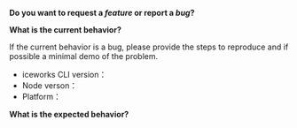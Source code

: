 <!--
issue feedback:

- iceworks: here
- icejs: https://github.com/alibaba/ice/issues
- fusion components: https://fusion.design/feedback
-->

**Do you want to request a *feature* or report a *bug*?**

**What is the current behavior?**

If the current behavior is a bug, please provide the steps to reproduce and if possible a minimal demo of the problem.

* iceworks CLI version：
* Node verson：
* Platform：

**What is the expected behavior?**


